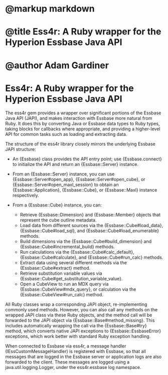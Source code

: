 # @markup markdown
# @title Ess4r: A Ruby wrapper for the Hyperion Essbase Java API
# @author Adam Gardiner


# Ess4r: A Ruby wrapper for the Hyperion Essbase Java API

The ess4r gem provides a wrapper over significant portions of the Essbase Java
API (JAPI), and makes interaction with Essbase more natural from Ruby. It does
this by converting Java or Essbase data types to Ruby types, taking blocks for
callbacks where appropriate, and providing a higher-level API for common tasks
such as loading and extracting data.

The structure of the ess4r library closely mirrors the underlying Essbase JAPI
structure:

  * An {Essbase} class provides the API entry point; use {Essbase.connect} to
    initialize the API and return an {Essbase::Server} instance.

  * From an {Essbase::Server} instance, you can use {Essbase::Server#open_app},
    {Essbase::Server#open_cube}, or {Essbase::Server#open_maxl_session} to
    obtain an {Essbase::Application}, {Essbase::Cube}, or {Essbase::Maxl} instance
    respectively.

  * From a {Essbase::Cube} instance, you can:
    - Retrieve {Essbase::Dimension} and {Essbase::Member} objects that represent
      the cube outline metadata.
    - Load data from different sources via the {Essbase::Cube#load_data},
      {Essbase::Cube#load_sql}, and {Essbase::Cube#load_enumerable} methods.
    - Build dimensions via the {Essbase::Cube#build_dimension} and
      {Essbase::Cube#incremental_build} methods.
    - Run calculations via the {Essbase::Cube#calc_default},
     {Essbase::Cube#calculate}, and {Essbase::Cube#run_calc} methods.
    - Extract data using several different methods via the {Essbase::Cube#extract}
      method.
    - Retrieve substitution variable values via {Essbase::Cube#get_substitution_variable_value}.
    - Open a CubeView to run an MDX query via {Essbase::CubeView#mdx_query}, or
      calculation via the {Essbase::CubeView#run_calc} method.

All Ruby classes wrap a corresponding JAPI object, re-implementing commonly used
methods. However, you can also call any methods on the wrapped JAPI class via
these Ruby objects, and the method call will be forwarded to the JAPI object
via {Essbase::Base#method_missing}. This includes automatically wrapping the call
via the {Essbase::Base#try} method, which converts native JAPI exceptions to
{Essbase::EssbaseError} exceptions, which work better with standard Ruby exception
handling.

When connected to Essbase via ess4r, a message handler (IEssCustomMessageHandler)
is registered with Essbase, so that all messages that are logged in the Essbase
server or application logs are also forwarded to the client. These messages are
logged using a java.util.logging.Logger, under the ess4r.essbase log namespace.
